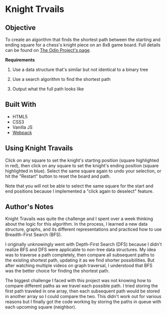 # Knight Trvails

## Objective

To create an algorithm that finds the shortest path between the starting and ending square for a chess's knight piece on an 8x8 game board. Full details can be found on [The Odin Project's page](https://www.theodinproject.com/lessons/javascript-knights-travails).

**Requirements**

1. Use a data structure that's similar but not identical to a binary tree

2. Use a search algorithm to find the shortest path

3. Output what the full path looks like

## Built With

- HTML5
- CSS3
- Vanilla JS
- [Webpack](https://webpack.js.org/)

## Using Knight Travails

Click on any square to set the knight's starting position (square highlighted in red), then click on any square to set the knight's ending position (square highlighted in blue). Select the same square again to undo your selection, or hit the "Restart" button to reset the board and path.

Note that you will not be able to select the same square for the start and end positions because I implemented a "click again to deselect" feature.

## Author's Notes

Knight Travails was quite the challenge and I spent over a week thinking about the logic for this algorithm. In the process, I learned a new data structure, graphs, and its different representations and practiced how to use Breadth-First Search (BFS).

I originally unknowingly went with Depth-First Search (DFS) because I didn't realize BFS and DFS were applicable to non-tree data structures. My idea was to traverse a path completely, then compare all subsequent paths to the existing shortest path, updating it as we find shorter possibilities. But after watching multiple videos on graph traversal, I understood that BFS was the better choice for finding the shortest path.

The biggest challenge I faced with this project was not knowing how to compare different paths as we travel each possible path. I tried storing the first path traveled in one array, then each subsequent path would be stored in another array so I could compare the two. This didn't work out for various reasons but I finally got the code working by storing the paths in queue with each upcoming square (neighbor).
